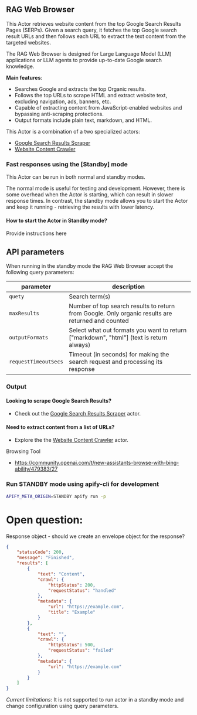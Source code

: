 ## RAG Web Browser

This Actor retrieves website content from the top Google Search Results Pages (SERPs).
Given a search query, it fetches the top Google search result URLs and then follows each URL to extract the text content from the targeted websites.

The RAG Web Browser is designed for Large Language Model (LLM) applications or LLM agents to provide up-to-date Google search knowledge.

**Main features**:
- Searches Google and extracts the top Organic results.
- Follows the top URLs to scrape HTML and extract website text, excluding navigation, ads, banners, etc.
- Capable of extracting content from JavaScript-enabled websites and bypassing anti-scraping protections.
- Output formats include plain text, markdown, and HTML.

This Actor is a combination of a two specialized actors:
- [Google Search Results Scraper](https://apify.com/apify/google-search-scraper)
- [Website Content Crawler](https://apify.com/apify/website-content-crawler)

### Fast responses using the [Standby] mode

This Actor can be run in both normal and standby modes.

The normal mode is useful for testing and development.
However, there is some overhead when the Actor is starting, which can result in slower response times.
In contrast, the standby mode allows you to start the Actor and keep it running - retrieving the results with lower latency.

#### How to start the Actor in Standby mode?

Provide instructions here

## API parameters

When running in the standby mode the RAG Web Browser accept the following query parameters:

| parameter            | description                                                                                        |
|----------------------|----------------------------------------------------------------------------------------------------|
| `quety`              | Search term(s)                                                                                     |
| `maxResults`         | Number of top search results to return from Google. Only organic results are returned and counted  |
| `outputFormats`      | Select what out formats you want to return ["markdown", "html"] (text is return always)            |
| `requestTimeoutSecs` | Timeout (in seconds) for making the search request and processing its response                     |

### Output

#### Looking to scrape Google Search Results?
- Check out the [Google Search Results Scraper](https://apify.com/apify/google-search-scraper) actor.

#### Need to extract content from a list of URLs?
- Explore the the [Website Content Crawler](https://apify.com/apify/website-content-crawler) actor.

Browsing Tool
- https://community.openai.com/t/new-assistants-browse-with-bing-ability/479383/27

### Run STANDBY mode using apify-cli for development
```bash
APIFY_META_ORIGIN=STANDBY apify run -p
```

# Open question:

Response object - should we create an envelope object for the response?
```json
{
    "statusCode": 200,
    "message": "Finished",
    "results": [
        {
            "text": "Content",
            "crawl": {
                "httpStatus": 200,
                "requestStatus": "handled"
            },
            "metadata": {
                "url": "https://example.com",
                "title": "Example"
            }
        },
        {
            "text": "",
            "crawl": {
                "httpStatus": 500,
                "requestStatus": "failed"
            },
            "metadata": {
                "url": "https://example.com"
            }
        }
    ]
}
```

*Current limitations*:
It is not supported to run actor in a standby mode and change configuration using
query parameters.
